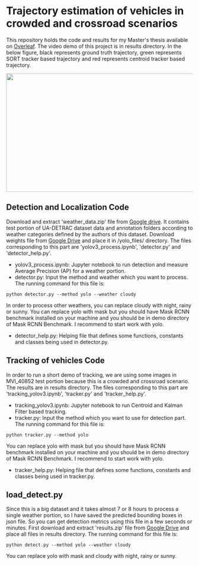 # Trajectory estimation of vehicles in crowded and crossroad scenarios
This repository holds the code and results for my Master's thesis available on [Overleaf](https://www.overleaf.com/read/ctvxrfxkpnft). The video demo of this project is in results directory. In the below figure, black represents ground truth trajectory, green represents SORT tracker based trajectory and red represents centroid tracker based trajectory.
<p align="center">
  <img width="600" height="320" src="https://github.com/hafizas101/Master-s-thesis/blob/master/combined.png">
</p>

## Detection and Localization Code
Download and extract 'weather_data.zip' file from [Google drive](https://drive.google.com/file/d/1_06MuiHz3zsgmRl36kgxoMiDbECR-b02/view?usp=sharing). It contains test portion of UA-DETRAC dataset data and annotation folders according to weather categories defined by the authors of this dataset. Download weights file from [Google Drive](https://drive.google.com/file/d/18Y2f61mW0sq4jHBAjaYkgDNf-uMa4nfV/view?usp=sharing) and place it in /yolo_files/ directory.
The files corresponding to this part are 'yolov3_process.ipynb', 'detector.py' and 'detector_help.py'.
- yolov3_process.ipynb: Jupyter notebook to run detection and measure Average Precision (AP) for a weather portion.
- detector.py: Input the method and weather which you want to process. The running command for this file is:
~~~
python detector.py --method yolo --weather cloudy
~~~
In order to process other weathers, you can replace cloudy with night, rainy or sunny. You can replace yolo with mask but you should have Mask RCNN benchmark installed on your machine and you should be in demo directory of Mask RCNN Benchmark. I recommend to start work with yolo. 
- detector_help.py: Helping file that defines some functions, constants and classes being used in detector.py.

## Tracking of vehicles Code
In order to run a short demo of tracking, we are using some images in MVI_40852 test portion because this is a crowded and crossroad scenario. The results are in results directory.
The files corresponding to this part are 'tracking_yolov3.ipynb', 'tracker.py' and 'tracker_help.py'.
- tracking_yolov3.ipynb: Jupyter notebook to run Centroid and Kalman Filter based tracking.
- tracker.py: Input the method which you want to use for detection part. The running command for this file is:
~~~
python tracker.py --method yolo
~~~
You can replace yolo with mask but you should have Mask RCNN benchmark installed on your machine and you should be in demo directory of Mask RCNN Benchmark. I recommend to start work with yolo. 
- tracker_help.py: Helping file that defines some functions, constants and classes being used in tracker.py.

## load_detect.py
Since this is a big dataset and it takes almost 7 or 8 hours to process a single weather portion, so I have saved the predicted bounding boxes in json file. So you can get detection metrics using this file in a few seconds or minutes. First download and extract 'results.zip' file from [Google Drive](https://drive.google.com/file/d/1iP-nl0mQOOpnARCqz7YLpTArHpbPz440/view?usp=sharing) and place all files in results directory. The running command for this file is:
~~~
python detect.py --method yolo --weather cloudy
~~~
You can replace yolo with mask and cloudy with night, rainy or sunny.
